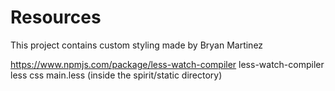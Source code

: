 # Resources

This project contains custom styling made by Bryan Martinez



https://www.npmjs.com/package/less-watch-compiler
less-watch-compiler less css main.less 
    (inside the spirit/static directory)